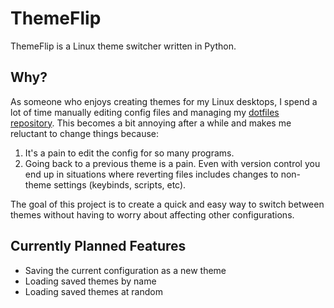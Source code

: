 # ThemeFlip

ThemeFlip is a Linux theme switcher written in Python.

## Why?

As someone who enjoys creating themes for my Linux desktops, I spend a lot of time manually
editing config files and managing my [dotfiles repository](https://github.com/LeftySolara/dotfiles).
This becomes a bit annoying after a while and makes me reluctant to change things because:

1. It's a pain to edit the config for so many programs.
2. Going back to a previous theme is a pain. Even with version control you end up in situations
   where reverting files includes changes to non-theme settings (keybinds, scripts, etc).

The goal of this project is to create a quick and easy way to switch between themes
without having to worry about affecting other configurations.

## Currently Planned Features

- Saving the current configuration as a new theme
- Loading saved themes by name
- Loading saved themes at random
